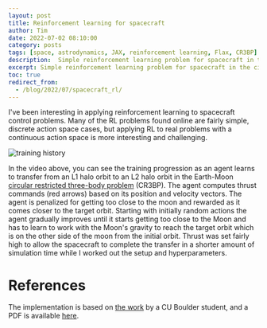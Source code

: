 ```yaml
---
layout: post
title: Reinforcement learning for spacecraft
author: Tim
date: 2022-07-02 08:10:00
category: posts
tags: [space, astrodynamics, JAX, reinforcement learning, Flax, CR3BP]
description:  Simple reinforcement learning problem for spacecraft in the circular restricted three-body problem (CR3BP)
excerpt: Simple reinforcement learning problem for spacecraft in the circular restricted three-body problem (CR3BP)
toc: true
redirect_from:
  - /blog/2022/07/spacecraft_rl/
---
```



I've been interesting in applying reinforcement learning to spacecraft control problems. Many of the RL problems found online are fairly simple, discrete action space cases, but applying RL to real problems with a continuous action space is more interesting and challenging. 

![training history](/assets/images/2022/rl_for_spacecraft/Animation.gif)


In the video above, you can see the training progression as an agent learns to transfer from an L1 halo orbit to an L2 halo orbit in the Earth-Moon [circular restricted three-body problem](https://en.wikipedia.org/wiki/Three-body_problem#Restricted_three-body_problem) (CR3BP). The agent computes thrust commands (red arrows) based on its position and velocity vectors. The agent is penalized for getting too close to the moon and rewarded as it comes closer to the target orbit. Starting with initially random actions the agent gradually improves until it starts getting too close to the Moon and has to learn to work with the Moon's gravity to reach the target orbit which is on the other side of the moon from the initial orbit. Thrust was set fairly high to allow the spacecraft to complete the transfer in a shorter amount of simulation time while I worked out the setup and hyperparameters.

# References
The implementation is based on [the work](https://arc.aiaa.org/doi/10.2514/6.2020-1914) by a CU Boulder student, and a PDF is available [here](https://www.colorado.edu/faculty/bosanac/sites/default/files/attached-files/2020_sulbos_aiaa.pdf).  
 

